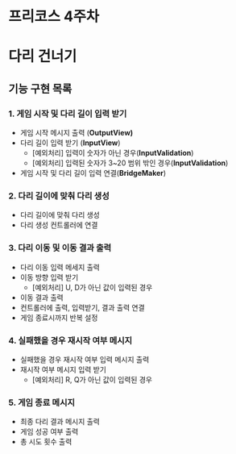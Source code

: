 # 프리코스 4주차

# 다리 건너기

## 기능 구현 목록

### 1. 게임 시작 및 다리 길이 입력 받기

- 게임 시작 메시지 출력 (****OutputView)****
- 다리 길이 입력 받기 (**InputView**)
  - [예외처리] 입력이 숫자가 아닌 경우(**InputValidation**)
  - [예외처리] 입력된 숫자가 3~20 범위 밖인 경우(**InputValidation**)
- 게임 시작 및 다리 길이 입력 연결(**BridgeMaker**)

### 2. 다리 길이에 맞춰 다리 생성

- 다리 길이에 맞춰 다리 생성
- 다리 생성 컨트롤러에 연결

### 3. 다리 이동 및 이동 결과 출력

- 다리 이동 입력 메세지 출력
- 이동 방향 입력 받기
    - [예외처리] U, D가 아닌 값이 입력된 경우
- 이동 결과 출력
- 컨트롤러에 출력, 입력받기, 결과 출력 연결
- 게임 종료시까지 반복 설정

### 4. 실패했을 경우 재시작 여부 메시지

- 실패했을 경우 재시작 여부 입력 메시지 출력
- 재시작 여부 메시지 입력 받기
    - [예외처리] R, Q가 아닌 값이 입력된 경우

### 5. 게임 종료 메시지

- 최종 다리 결과 메시지 출력
- 게임 성공 여부 출력
- 총 시도 횟수 출력